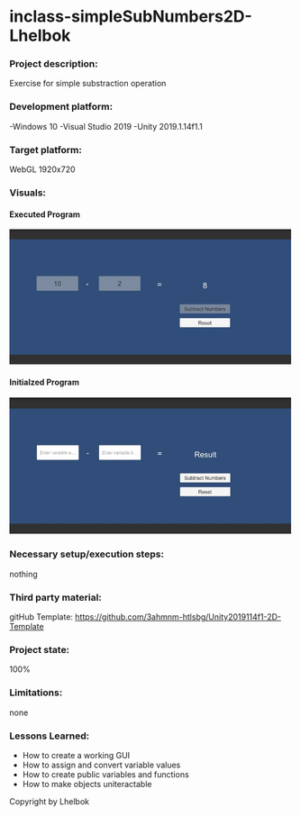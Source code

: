 # inclass-simpleSubNumbers2D-Lhelbok

### Project description: 
Exercise for simple substraction operation

### Development platform: 
-Windows 10
-Visual Studio 2019
-Unity 2019.1.14f1.1

### Target platform: 
WebGL 1920x720

### Visuals: 

#### Executed Program

<div>
<img src = "Screenshots\Executed Program.jpg" width = "500">
</div>

#### Initialzed Program

<div>
<img src = "Screenshots\Initialized Program.jpg" width = "500">
</div>


### Necessary setup/execution steps: 
nothing

### Third party material:
 
gitHub Template: https://github.com/3ahmnm-htlsbg/Unity2019114f1-2D-Template

### Project state: 
100%

### Limitations: 
none

### Lessons Learned: 
- How to create a working GUI
- How to assign and convert variable values
- How to create public variables and functions
- How to make objects uniteractable


Copyright by Lhelbok
